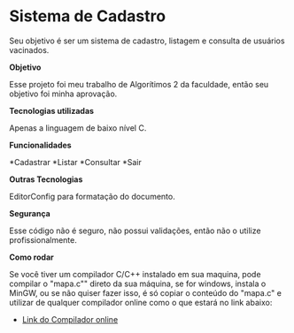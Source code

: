 # Sistema de Cadastro

Seu objetivo é ser um sistema de cadastro, listagem e consulta de usuários vacinados.

**Objetivo**

Esse projeto foi meu trabalho de Algorítimos 2 da faculdade, então seu objetivo foi minha aprovação.

**Tecnologias utilizadas**

Apenas a linguagem de baixo nível C.

**Funcionalidades**

*Cadastrar
*Listar
*Consultar
*Sair

**Outras Tecnologias**

EditorConfig para formatação do documento.

**Segurança**

Esse código não é seguro, não possui validações, então não o utilize profissionalmente.

**Como rodar**

Se você tiver um compilador C/C++ instalado em sua maquina, pode compilar o "mapa.c"" direto da sua máquina, se for windows, instala o MinGW, ou se não quiser fazer isso, é só copiar o conteúdo do "mapa.c" e utilizar de qualquer compilador online como o que estará no link abaixo:

- [Link do Compilador online](https://www.onlinegdb.com/online_c_compiler)
